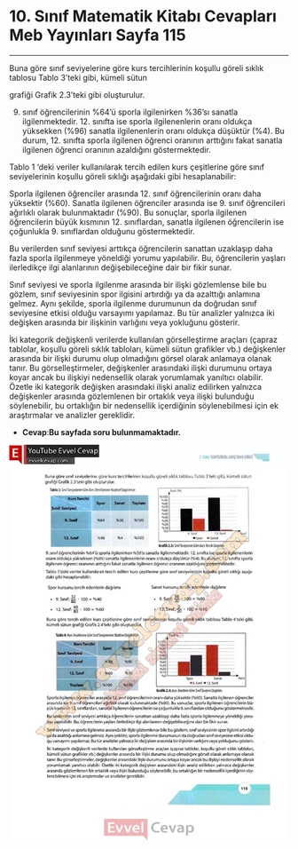 # 10. Sınıf Matematik Kitabı Cevapları Meb Yayınları Sayfa 115

---

Buna göre sınıf seviyelerine göre kurs tercihlerinin koşullu göreli sıklık tablosu Tablo 3’teki gibi, kümeli sütun

 grafiği Grafik 2.3’teki gibi oluşturulur.

9. sınıf öğrencilerinin %64’ü sporla ilgilenirken %36’sı sanatla ilgilenmektedir. 12. sınıfta ise sporla ilgilenenlerin oranı oldukça yüksekken (%96) sanatla ilgilenenlerin oranı oldukça düşüktür (%4). Bu durum, 12. sınıfta sporla ilgilenen öğrenci oranının arttığını fakat sanatla ilgilenen öğrenci oranının azaldığını göstermektedir.

Tablo 1 ‘deki veriler kullanılarak tercih edilen kurs çeşitlerine göre sınıf seviyelerinin koşullu göreli sıklığı aşağıdaki gibi hesaplanabilir:

Sporla ilgilenen öğrenciler arasında 12. sınıf öğrencilerinin oranı daha yüksektir (%60). Sanatla ilgilenen öğrenciler arasında ise 9. sınıf öğrencileri ağırlıklı olarak bulunmaktadır (%90). Bu sonuçlar, sporla ilgilenen öğrencilerin büyük kısmının 12. sınıflardan, sanatla ilgilenen öğrencilerin ise çoğunlukla 9. sınıflardan olduğunu göstermektedir.

 Bu verilerden sınıf seviyesi arttıkça öğrencilerin sanattan uzaklaşıp daha fazla sporla ilgilenmeye yöneldiği yorumu yapılabilir. Bu, öğrencilerin yaşları ilerledikçe ilgi alanlarının değişebileceğine dair bir fikir sunar.

 Sınıf seviyesi ve sporla ilgilenme arasında bir ilişki gözlemlense bile bu gözlem, sınıf seviyesinin spor ilgisini artırdığı ya da azalttığı anlamına gelmez. Aynı şekilde, sporla ilgilenme durumunun da doğrudan sınıf seviyesine etkisi olduğu varsayımı yapılamaz. Bu tür analizler yalnızca iki değişken arasında bir ilişkinin varlığını veya yokluğunu gösterir.

 İki kategorik değişkenli verilerde kullanılan görselleştirme araçları (çapraz tablolar, koşullu göreli sıklık tabloları, kümeli sütun grafikler vb.) değişkenler arasında bir ilişki durumu olup olmadığını görsel olarak anlamaya olanak tanır. Bu görselleştirmeler, değişkenler arasındaki ilişki durumunu ortaya koyar ancak bu ilişkiyi nedensellik olarak yorumlamak yanıltıcı olabilir. Özetle iki kategorik değişken arasındaki ilişki analiz edilirken yalnızca değişkenler arasında gözlemlenen bir ortaklık veya ilişki bulunduğu söylenebilir, bu ortaklığın bir nedensellik içerdiğinin söylenebilmesi için ek araştırmalar ve analizler gereklidir.

-   **Cevap**:**Bu sayfada soru bulunmamaktadır.**

![Image 1](./image_1.webp)